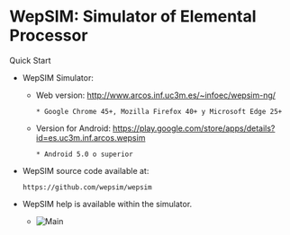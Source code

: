 # WepSIM: Simulator of Elemental Processor 
Quick Start

+ WepSIM Simulator:

   * Web version: http://www.arcos.inf.uc3m.es/~infoec/wepsim-ng/

         * Google Chrome 45+, Mozilla Firefox 40+ y Microsoft Edge 25+

   * Version for Android: https://play.google.com/store/apps/details?id=es.uc3m.inf.arcos.wepsim

         * Android 5.0 o superior

+ WepSIM source code available at: 

      https://github.com/wepsim/wepsim

+ WepSIM help is available within the simulator.

   * ![Main](help/simulator/simulator009.png)

